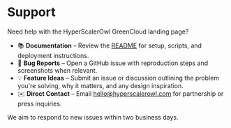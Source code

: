 # Support

Need help with the HyperScalerOwl GreenCloud landing page?

- 📚 **Documentation** – Review the [README](README.md) for setup, scripts, and deployment instructions.
- 🐞 **Bug Reports** – Open a GitHub issue with reproduction steps and screenshots when relevant.
- 💡 **Feature Ideas** – Submit an issue or discussion outlining the problem you're solving, why it matters, and any design inspiration.
- ✉️ **Direct Contact** – Email [hello@hyperscalerowl.com](mailto:hello@hyperscalerowl.com) for partnership or press inquiries.

We aim to respond to new issues within two business days.
